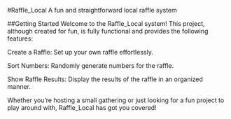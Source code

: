 #Raffle_Local
A fun and straightforward local raffle system

##Getting Started
Welcome to the Raffle_Local system! This project, although created for fun, is fully functional and provides the following features:

Create a Raffle: Set up your own raffle effortlessly.

Sort Numbers: Randomly generate numbers for the raffle.

Show Raffle Results: Display the results of the raffle in an organized manner.

Whether you’re hosting a small gathering or just looking for a fun project to play around with, Raffle_Local has got you covered!
